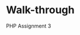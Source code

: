 # Walk-through
PHP Assignment 3

<!doctype html>
<html lang="en">
<head>
  <meta charset="UTF=8">
  <title>Demo</title>
</head>
  <body>
    <h1>
      <?php 
          $greetings = "Hello";
          echo "$greetings Everybody!";
      ?>
    </h1>
  </body>
</html>
